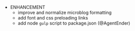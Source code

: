 - ENHANCEMENT
  - improve and normalize microblog formatting
  - add font and css preloading links
  - add node `gulp` script to package.json (@AgentEnder)
